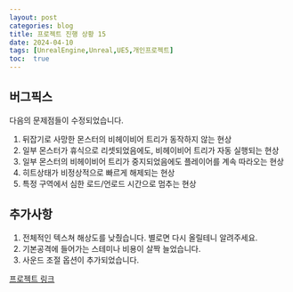 ```yaml
---
layout: post
categories: blog
title: 프로젝트 진행 상황 15
date: 2024-04-10
tags: [UnrealEngine,Unreal,UE5,개인프로젝트]
toc:  true
---
```


## 버그픽스
다음의 문제점들이 수정되었습니다.

1. 뒤잡기로 사망한 몬스터의 비헤이비어 트리가 동작하지 않는 현상 
2. 일부 몬스터가 휴식으로 리셋되었음에도, 비헤이비어 트리가 자동 실행되는 현상 
3. 일부 몬스터의 비헤이비어 트리가 중지되었음에도 플레이어를 계속 따라오는 현상 
4. 히트상태가 비정상적으로 빠르게 해제되는 현상
5. 특정 구역에서 심한 로드/언로드 시간으로 멈추는 현상



## 추가사항

1. 전체적인 텍스쳐 해상도를 낮췄습니다. 별로면 다시 올릴테니 알려주세요.
2. 기본공격에 들어가는 스테미나 비용이 살짝 늘었습니다.
3. 사운드 조절 옵션이 추가되었습니다.

[프로젝트 링크](https://bu30808.itch.io/project-sjhg)
